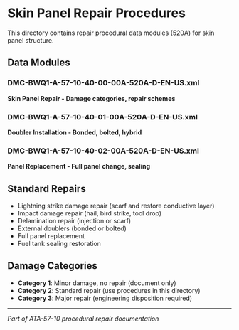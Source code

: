 # Skin Panel Repair Procedures

This directory contains repair procedural data modules (520A) for skin panel structure.

## Data Modules

### DMC-BWQ1-A-57-10-40-00-00A-520A-D-EN-US.xml
**Skin Panel Repair - Damage categories, repair schemes**

### DMC-BWQ1-A-57-10-40-01-00A-520A-D-EN-US.xml
**Doubler Installation - Bonded, bolted, hybrid**

### DMC-BWQ1-A-57-10-40-02-00A-520A-D-EN-US.xml
**Panel Replacement - Full panel change, sealing**

## Standard Repairs

- Lightning strike damage repair (scarf and restore conductive layer)
- Impact damage repair (hail, bird strike, tool drop)
- Delamination repair (injection or scarf)
- External doublers (bonded or bolted)
- Full panel replacement
- Fuel tank sealing restoration

## Damage Categories

- **Category 1**: Minor damage, no repair (document only)
- **Category 2**: Standard repair (use procedures in this directory)
- **Category 3**: Major repair (engineering disposition required)

---

*Part of ATA-57-10 procedural repair documentation*
